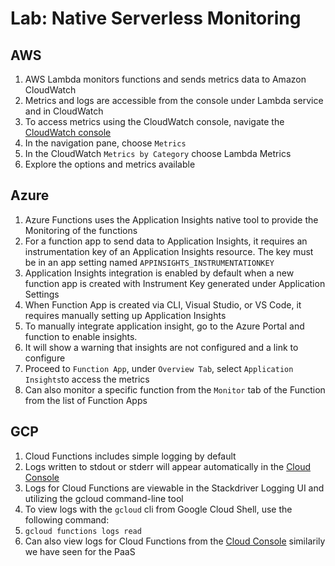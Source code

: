 # Lab: Native Serverless Monitoring

## AWS

1. AWS Lambda monitors functions and sends metrics data to Amazon CloudWatch
2. Metrics and logs are accessible from the console under Lambda service and in CloudWatch
3. To access metrics using the CloudWatch console, navigate the [CloudWatch console](https://console.aws.amazon.com/cloudwatch/)
4. In the navigation pane, choose `Metrics`
5. In the CloudWatch `Metrics by Category` choose Lambda Metrics
6. Explore the options and metrics available

## Azure

1. Azure Functions uses the Application Insights native tool to provide the Monitoring of the functions
2. For a function app to send data to Application Insights, it requires an instrumentation key of an Application Insights resource. The key must be in an app setting named `APPINSIGHTS_INSTRUMENTATIONKEY`
3. Application Insights integration is enabled by default when a new function app is created with Instrument Key generated under Application Settings
4. When Function App is created via CLI, Visual Studio, or VS Code, it requires manually setting up Application Insights
5. To manually integrate application insight, go to the Azure Portal and function to enable insights.
6. It will show a warning that insights are not configured and a link to configure
7. Proceed to `Function App`, under `Overview Tab`, select `Application Insights`to access the metrics
8. Can also monitor a specific function from the `Monitor` tab of the Function from the list of Function Apps

## GCP

1. Cloud Functions includes simple logging by default
2. Logs written to stdout or stderr will appear automatically in the [Cloud Console](https://console.cloud.google.com/project/_/logs?service=cloudfunctions.googleapis.com&_ga=2.216174609.-665913479.1577620601)
3. Logs for Cloud Functions are viewable in the Stackdriver Logging UI and utilizing the gcloud command-line tool
4. To view logs with the `gcloud` cli from Google Cloud Shell, use the following command:
5. `gcloud functions logs read`
6. Can also view logs for Cloud Functions from the [Cloud Console](https://console.cloud.google.com/project/_/logs?service=cloudfunctions.googleapis.com&_ga=2.186241966.-665913479.1577620601) similarily we have seen for the PaaS



